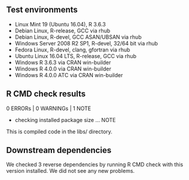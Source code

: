 ## Test environments

* Linux Mint 19 (Ubuntu 16.04), R 3.6.3
* Debian Linux, R-release, GCC via rhub
* Debian Linux, R-devel, GCC ASAN/UBSAN via rhub
* Windows Server 2008 R2 SP1, R-devel, 32/64 bit via rhub
* Fedora Linux, R-devel, clang, gfortran via rhub
* Ubuntu Linux 16.04 LTS, R-release, GCC via rhub
* Windows R 3.6.3 via CRAN win-builder
* Windows R 4.0.0 via CRAN win-builder
* Windows R 4.0.0 ATC via CRAN win-builder

## R CMD check results

0 ERRORs | 0 WARNINGs | 1 NOTE

- checking installed package size ... NOTE

This is compiled code in the libs/ directory.

## Downstream dependencies

We checked 3 reverse dependencies by running R CMD check with this version installed.
We did not see any new problems.

